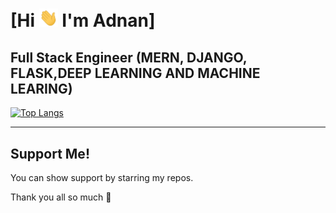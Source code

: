 # [Hi <img src="https://raw.githubusercontent.com/ABSphreak/ABSphreak/master/gifs/Hi.gif" width="30px"> I'm Adnan]

##  Full Stack Engineer (MERN, DJANGO, FLASK,DEEP LEARNING AND MACHINE LEARING)




[![Top Langs](https://github-readme-stats.vercel.app/api/top-langs/?username=adnankarim&hide=java,html,css&theme=dracula)](https://github.com/anuraghazra/github-readme-stats)

---


## Support Me!
You can show support by starring my repos.


Thank you all so much 🙏

